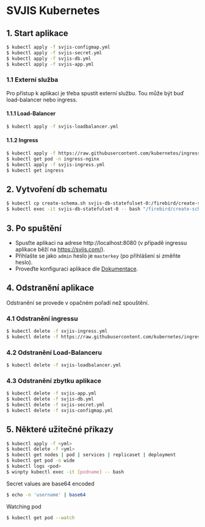 # SVJIS Kubernetes

## 1. Start aplikace
```sh
$ kubectl apply -f svjis-configmap.yml
$ kubectl apply -f svjis-secret.yml
$ kubectl apply -f svjis-db.yml
$ kubectl apply -f svjis-app.yml
```

### 1.1 Externí služba
Pro přístup k aplikaci je třeba spustit externí službu. Tou může být buď load-balancer nebo ingress.

#### 1.1.1 Load-Balancer
```sh
$ kubectl apply -f svjis-loadbalancer.yml
```

#### 1.1.2 Ingress
```sh
$ kubectl apply -f https://raw.githubusercontent.com/kubernetes/ingress-nginx/controller-v0.41.2/deploy/static/provider/cloud/deploy.yaml
$ kubectl get pod -n ingress-nginx
$ kubectl apply -f svjis-ingress.yml
$ kubectl get ingress
```

## 2. Vytvoření db schematu
```sh
$ kubectl cp create-schema.sh svjis-db-statefulset-0:/firebird/create-schema.sh
$ kubectl exec -it svjis-db-statefulset-0 -- bash "/firebird/create-schema.sh"
```

## 3. Po spuštění
* Spusťte aplikaci na adrese http://localhost:8080 (v případě ingressu aplikace běží na https://svjis.com/). 
* Přihlašte se jako `admin` heslo je `masterkey` (po přihlášení si změňte heslo). 
* Proveďte konfiguraci aplikace dle [Dokumentace](https://svjis.github.io/Parametrizace/).

## 4. Odstranění aplikace
Odstranění se provede v opačném pořadí než spouštění.

### 4.1 Odstranění ingressu
```sh
$ kubectl delete -f svjis-ingress.yml
$ kubectl delete -f https://raw.githubusercontent.com/kubernetes/ingress-nginx/controller-v0.41.2/deploy/static/provider/cloud/deploy.yaml
```

### 4.2 Odstranění Load-Balanceru
```sh
$ kubectl delete -f svjis-loadbalancer.yml
```

### 4.3 Odstranění zbytku aplikace
```sh
$ kubectl delete -f svjis-app.yml
$ kubectl delete -f svjis-db.yml
$ kubectl delete -f svjis-secret.yml
$ kubectl delete -f svjis-configmap.yml
```

## 5. Některé užitečné příkazy
```sh
$ kubectl apply -f <yml>
$ kubectl delete -f <yml>
$ kubectl get nodes | pod | services | replicaset | deployment
$ kubectl get pod -o wide
$ kubectl logs <pod>
$ winpty kubectl exec -it [podname] -- bash
```

Secret values are base64 encoded
```sh
$ echo -n 'username' | base64
```

Watching pod
```sh
$ kubectl get pod --watch
```
